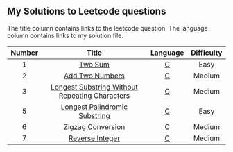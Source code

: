 ## My Solutions to Leetcode questions

The title column contains links to the leetcode question.
The language column contains links to my solution file.


| Number | Title | Language | Difficulty |
| :----: | :---: | :------: | :--------: |
| 1 | [Two Sum](https://leetcode.com/problems/two-sum/) | [C](my_solutions/algorithms/two_sum.c) | Easy |
| 2 | [Add Two Numbers](https://leetcode.com/problems/add-two-numbers/) | [C](my_solutions/algorithms/add_two_numbers.c) | Medium |
| 3 | [Longest Substring Without Repeating Characters](https://leetcode.com/problems/longest-substring-without-repeating-characters/) | [C](my_solutions/algorithms/longest_substring_without_repeating_characters.c) | Medium |
| 5 | [Longest Palindromic Substring](https://leetcode.com/problems/longest-palindromic-substring/) | [C](my_solutions/algorithms/longest_palindromic_substring.c) | Easy |
| 6 | [Zigzag Conversion](https://leetcode.com/problems/zigzag-conversion/) | [C](my_solutions/algorithms/zigzag_conversion.c) | Medium |
| 7 | [Reverse Integer](https://leetcode.com/problems/reverse-integer/) | [C](my_solutions/algorithms/reverse_integer.c) | Medium |
